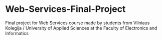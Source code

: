 # Web-Services-Final-Project
Final project for Web Services course made by students from Vilniaus Kolegija / University of Applied Sciences at the Faculty of Electronics and Informatics
